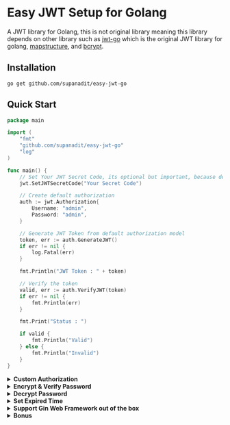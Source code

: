# Easy JWT Setup for Golang

A JWT library for Golang, this is not original library meaning this library depends on other library such as [jwt-go](https://github.com/dgrijalva/jwt-go) which is the original JWT library for golang, [mapstructure](github.com/mitchellh/mapstructure), and [bcrypt](golang.org/x/crypto/bcrypt).

## Installation

`go get github.com/supanadit/easy-jwt-go`

## Quick Start

```go
package main

import (
	"fmt"
	"github.com/supanadit/easy-jwt-go"
	"log"
)

func main() {
	// Set Your JWT Secret Code, its optional but important, because default secret code is very insecure
	jwt.SetJWTSecretCode("Your Secret Code")

	// Create default authorization
	auth := jwt.Authorization{
		Username: "admin",
		Password: "admin",
	}

	// Generate JWT Token from default authorization model
	token, err := auth.GenerateJWT()
	if err != nil {
		log.Fatal(err)
	}

	fmt.Println("JWT Token : " + token)

	// Verify the token
	valid, err := auth.VerifyJWT(token)
	if err != nil {
		fmt.Println(err)
	}

	fmt.Print("Status : ")

	if valid {
		fmt.Println("Valid")
	} else {
		fmt.Println("Invalid")
	}
}
```

<details><summary><b>Custom Authorization</b></summary>

<p>

```go
package main

import (
	"fmt"
	"github.com/supanadit/easy-jwt-go"
	"log"
)

type Login struct {
	Email    string
	Password string
	Name     string
}

func main() {
	// Set Your JWT Secret Code, its optional but important, because default secret code is very insecure
	jwt.SetJWTSecretCode("Your Secret Code")

	// Create default authorization
	auth := Login{
		Email:    "asd@asd.com",
		Password: "asd",
		Name:     "asd",
	}

	// Generate JWT Token from default authorization model
	token, err := jwt.GenerateJWT(auth)
	if err != nil {
		log.Fatal(err)
	}

	fmt.Println("JWT Token : " + token)

	// Variable for decoded JWT token
	var dataAuth Login
	// Verify the token
	valid, err := jwt.VerifyAndBindingJWT(&dataAuth, token)
	if err != nil {
		fmt.Println(err)
	}

	// or simply you can do this, if you don't need to decode the JWT
	// valid, err := jwt.VerifyJWT(token)
	// if err != nil {
	//	 fmt.Println(err)
	// }

	fmt.Print("Status : ")

	if valid {
		fmt.Println("Valid")
	} else {
		fmt.Println("Invalid")
	}
}
```

</p>
</details>

<details><summary><b>Encrypt & Verify Password</b></summary>

<p>

```go
package main

import (
	"fmt"
	"github.com/supanadit/easy-jwt-go"
	"log"
)

type Login struct {
	Email    string
	Password string
}

func main() {
	// Set Your JWT Secret Code, its optional but important, because default secret code is very insecure
	jwt.SetJWTSecretCode("Your Secret Code")

	// Create authorization from your own struct
	auth := Login{
		Email:    "hello@email.com",
		Password: "123",
	}

	// Encrypt password, which you can save to database
	ep, err := jwt.EncryptPassword(auth.Password)
	if err != nil {
		log.Fatal(err)
	}

	fmt.Println("Encrypted Password " + string(ep))

	// Verify Encrypted Password
	valid, err := jwt.VerifyPassword(string(ep), auth.Password)
	if err != nil {
		fmt.Println(err)
	}

	fmt.Print("Status : ")

	if valid {
		fmt.Println("Valid")
	} else {
		fmt.Println("Invalid")
	}
}
```

</p>
</details>

<details><summary><b>Decrypt Password</b></summary>
<p>

No you can't, as the thread at [Stack Exchange](https://security.stackexchange.com/questions/193943/is-it-possible-to-decrypt-bcrypt-encryption)

> bcrypt is not an encryption function, it's a password hashing function, relying on Blowfish's key scheduling, not its encryption. Hashing are mathematical one-way functions, meaning there is no way to reverse the output string to get the input string.
  <br/> of course only Siths deal in absolutes and there are a few attacks against hashes. But none of them are "reversing" the hashing, AFAIK.

so that enough to secure the password

</p>
</details>

<details><summary><b>Set Expired Time</b></summary>
<p>

```go
package main

import (
	"fmt"
	"github.com/supanadit/easy-jwt-go"
	"log"
)

func main() {
	// Set Your JWT Secret Code, its optional but important, because default secret code is very insecure
	jwt.SetJWTSecretCode("Your Secret Code")
 
    // You can simply do this, jwt.setExpiredTime(Hour,Minute,Second)
	jwt.SetExpiredTime(0, 0, 1)
}
```

</p>
</details>

<details><summary><b>Support Gin Web Framework out of the box</b></summary>
<p>

```go
package main

import (
	"github.com/gin-gonic/gin"
	"github.com/supanadit/easy-jwt-go"
	"net/http"
)

func main() {
	// Set Your JWT Secret Code, its optional but important, because default secret code is very insecure
	jwt.SetJWTSecretCode("Your Secret Code")

	// Create authorization
	auth := jwt.Authorization{
		Username: "Hello World",
		Password: "123",
	}

	router := gin.Default()

	// Login / Authorization for create JWT Token
	router.POST("/auth", func(c *gin.Context) {
		var a jwt.Authorization
		err := c.Bind(&a)
		if err != nil {
			c.JSON(http.StatusBadRequest, gin.H{
				"status": "Invalid body request",
				"token":  nil,
			})
		} else {
			valid, err := auth.VerifyPassword(a.Password)
			if err != nil {
				c.JSON(http.StatusBadRequest, gin.H{
					"status": "Wrong username or password",
					"token":  nil,
				})
			} else {
				if valid {
					token, err := a.GenerateJWT()
					if err != nil {
						c.JSON(http.StatusInternalServerError, gin.H{
							"status": "Can't generate JWT token",
							"token":  nil,
						})
					} else {
						c.JSON(http.StatusOK, gin.H{
							"status": "Success",
							"token":  token,
						})
					}
				} else {
					c.JSON(http.StatusBadRequest, gin.H{
						"status": "Wrong username or password",
						"token":  nil,
					})
				}
			}
		}
	})

	// Test Authorization
	router.GET("/test", func(c *gin.Context) {
		// Variable for binding if you need decoded JWT
		var dataAuth jwt.Authorization
		// Verify and binding JWT
		token, valid, err := jwt.VerifyAndBindingGinHeader(&dataAuth, c)

		// in case if you don't want to decode the JWT, simply use this code
		// token, valid, err := jwt.VerifyGinHeader(c)

		if err != nil {
			c.JSON(http.StatusOK, gin.H{
				"status": err.Error(),
			})
		} else {
			if valid {
				c.JSON(http.StatusOK, gin.H{
					"status": token + " is valid",
				})
			} else {
				c.JSON(http.StatusBadRequest, gin.H{
					"status": "Invalid",
				})
			}
		}
	})

	_ = router.Run(":8080")
}
```

</p>
</details>

<details><summary><b>Bonus</b></summary>
<p>

You can simply `Enable` and `Disable` authorization by code bellow

```go
package main

import (
	"github.com/supanadit/easy-jwt-go"
)

func main() {
	// Set Your JWT Secret Code, its optional but important, because default secret code is very insecure
	jwt.SetJWTSecretCode("Your Secret Code")

	jwt.DisableAuthorization() // Disable authorization, meaning when verify jwt token it will return true even if the token was expired or invalid

	// or

	jwt.EnableAuthorization() // Enable authorization
}
```

</p>
</details>